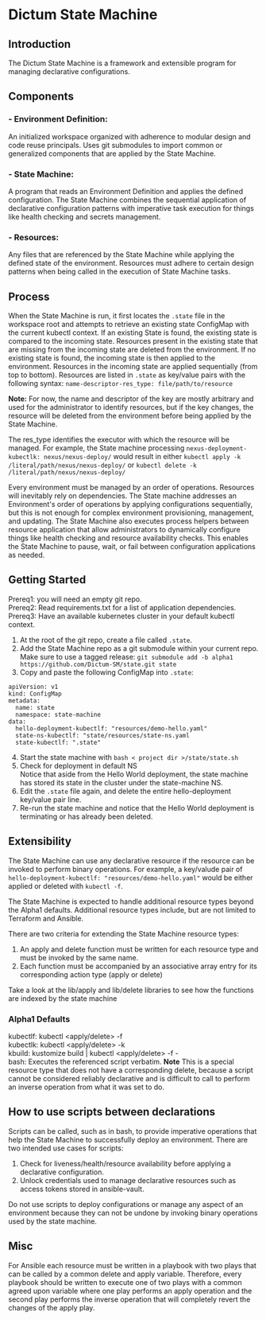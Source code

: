 # Dictum State Machine
## Introduction
The Dictum State Machine is a framework and extensible program for managing declarative configurations. 

## Components
### - Environment Definition:  
An initialized workspace organized with adherence to modular design and code reuse principals. Uses git submodules to import common or generalized components that are applied by the State Machine.
### - State Machine:  
A program that reads an Environment Definition and applies the defined configuration. The State Machine combines the sequential application of declarative configuration patterns with imperative task execution for things like health checking and secrets management.
### - Resources: 
Any files that are referenced by the State Machine while applying the defined state of the environment. Resources must adhere to certain design patterns when being called in the execution of State Machine tasks.

## Process
When the State Machine is run, it first locates the `.state` file in the workspace root and attempts to retrieve an existing state ConfigMap with the current kubectl context. If an existing State is found, the existing state is compared to the incoming state. Resources present in the existing state that are missing from the incoming state are deleted from the environment. If no existing state is found, the incoming state is then applied to the environment. Resources in the incoming state are applied sequentially (from top to bottom). Resources are listed in `.state` as key/value pairs with the following syntax: `name-descriptor-res_type: file/path/to/resource`

**Note:** For now, the name and descriptor of the key are mostly arbitrary and used for the administrator to identify resources, but if the key changes, the resource will be deleted from the environment before being applied by the State Machine.  

The res_type identifies the executor with which the resource will be managed.  For example, the State machine processing `nexus-deployment-kubectlk: nexus/nexus-deploy/` would result in either `kubectl apply -k /literal/path/nexus/nexus-deploy/` or `kubectl delete -k /literal/path/nexus/nexus-deploy/`

Every environment must be managed by an order of operations. Resources will inevitably rely on dependencies. The State machine addresses an Environment's order of operations by applying configurations sequentially, but this is not enough for complex environment provisioning, management, and updating. The State Machine also executes process helpers between resource application that allow administrators to dynamically configure things like health checking and resource availability checks. This enables the State Machine to pause, wait, or fail between configuration applications as needed.

## Getting Started

Prereq1: you will need an empty git repo.  
Prereq2: Read requirements.txt for a list of application dependencies.  
Prereq3: Have an available kubernetes cluster in your default kubectl context.

1. At the root of the git repo, create a file called `.state`.
2. Add the State Machine repo as a git submodule within your current repo. Make sure to use a tagged release: `git submodule add -b alpha1 https://github.com/Dictum-SM/state.git state`  
3. Copy and paste the following ConfigMap into `.state`:
```
apiVersion: v1
kind: ConfigMap
metadata:
  name: state
  namespace: state-machine
data:
  hello-deployment-kubectlf: "resources/demo-hello.yaml"
  state-ns-kubectlf: "state/resources/state-ns.yaml
  state-kubectlf: ".state"

```
4. Start the state machine with  `bash < project dir >/state/state.sh`
5. Check for deployment in default NS  
Notice that aside from the Hello World deployment, the state machine has stored its state in the cluster under the state-machine NS.
6. Edit the `.state` file again, and delete the entire hello-deployment key/value pair line.
7. Re-run the state machine and notice that the Hello World deployment is terminating or has already been deleted.

## Extensibility
The State Machine can use any declarative resource if the resource can be invoked to perform binary operations. For example, a key/valude pair of `  hello-deployment-kubectlf: "resources/demo-hello.yaml"` would be either applied or deleted with `kubectl -f`. 

The State Machine is expected to handle additional resource types beyond the Alpha1 defaults. Additional resource types include, but are not limited to Terraform and Ansible. 

There are two criteria for extending the State Machine resource types:  
1. An apply and delete function must be written for each resource type and must be invoked by the same name.
2. Each function must be accompanied by an associative array entry for its corresponding action type (apply or delete)  

Take a look at the lib/apply and lib/delete libraries to see how the functions are indexed by the state machine
### Alpha1 Defaults
kubectlf: kubectl <apply/delete> -f  
kubectlk: kubectl <apply/delete> -k   
kbuild: kustomize build | kubectl <apply/delete> -f -  
bash: Executes the referenced script verbatim. **Note** This is a special resource type that does not have a corresponding delete, because a script cannot be considered reliably declarative and is difficult to call to perform an inverse operation from what it was set to do.

## How to use scripts between declarations
Scripts can be called, such as in bash, to provide imperative operations that help the State Machine to successfully deploy an environment. There are two intended use cases for scripts:  
1. Check for liveness/health/resource availability before applying a declarative configuration.  
2. Unlock credentials used to manage declarative resources such as access tokens stored in ansible-vault.  

Do not use scripts to deploy configurations or manage any aspect of an environment because they can not be undone by invoking binary operations used by the state machine.

## Misc
For Ansible each resource must be written in a playbook with two plays that can be called by a common delete and apply variable. Therefore, every playbook should be written to execute one of two plays with a common agreed upon variable where one play performs an apply operation and the second play performs the inverse operation that will completely revert the changes of the apply play.

